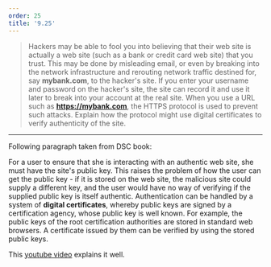 ```yaml
---
order: 25
title: '9.25'
---
```

> Hackers may be able to fool you into believing that their web site is 
> actually a web site (such as a bank or credit card web site) that you trust. 
> This may be done by misleading email, or even by breaking into the network 
> infrastructure and rerouting network traffic destined for, say **mybank.com**, 
> to the hacker's site. If you enter your username and password on the hacker's 
> site, the site can record it and use it later to break into your account 
> at the real site. When you use a URL such as **https://mybank.com**, the 
> HTTPS protocol is used to prevent such attacks. Explain how the protocol might 
> use digital certificates to verify authenticity of the site. 

--------------------------------

Following paragraph taken from DSC book: 

For a user to ensure that she is interacting with an authentic web site, she 
must have the site's public key. This raises the problem of how the user can 
get the public key - if it is stored on the web site, the malicious site 
could supply a different key, and the user would have no way of verifying if the 
supplied public key is itself authentic. Authentication can be handled by a system
of **digital certificates**, whereby public keys are signed by a certification 
agency, whose public key is well known. For example, the public keys of the root
certification authorities are stored in standard web browsers. A certificate 
issued by them can be verified by using the stored public keys. 

This [youtube video](https://www.youtube.com/watch?v=5rT6fZUwhG8) explains it well.